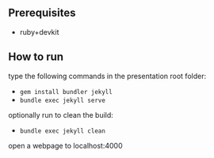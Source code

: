 ## Prerequisites 
- ruby+devkit

## How to run
type the following commands in the presentation root folder:
- `gem install bundler jekyll`
- `bundle exec jekyll serve`

optionally run to clean the build:
- `bundle exec jekyll clean`

open a webpage to localhost:4000
